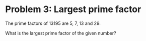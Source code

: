 # Problem 3: Largest prime factor

The prime factors of 13195 are 5, 7, 13 and 29.

What is the largest prime factor of the given number?